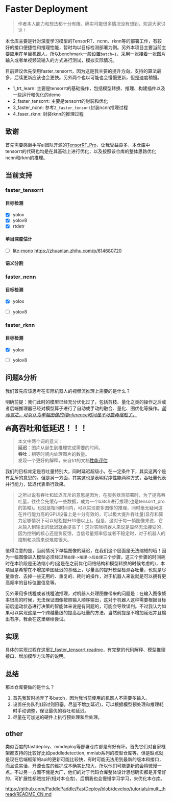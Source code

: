 # Faster Deployment

> 作者本人能力和想法都十分有限，确实可能很多情况没有想到，欢迎大家讨论！

本仓库主要是针对深度学习模型的TensorRT、ncnn、rknn等的部署工作，有较好的接口便捷性和推理性能，暂时均以目标检测部署为例。另外本项目主要当前主要应用在单目机器人，所以benchmark一般设置`batch=1`，采用一张接着一张图片输入或者单视频流输入的方式进行测试，模拟实际情况。

目前建议优先使用faster_tensorrt，因为这是我主要的提升方向，支持的算法最多，后续更新应该也会更快。另外两个也以可能也会慢慢更新，但是速度稍慢。

- 1_trt_learn: 主要是tensorrt的基础操作，包括模型转换、推理、构建插件以及一些运行和优化的demo
- 2_faster_tensorrt: 主要是tensorrt的封装和优化
- 3_faster_ncnn: 参考`2_faster_tensort`封装ncnn推理过程
- 4_faser_rknn: 封装rknn的推理过程

## 致谢

首先需要感谢手写ai团队开源的[TensorRT_Pro](https://github.com/shouxieai/tensorRT_Pro)，让我受益良多，本仓库中tensorrt的代码也均是在其基础上进行优化，以及按照该仓库的整体思路优化ncnn和rknn的推理。

<!-- 该仓库的部分优点：
1. 接口简单清晰
2. 预处理和后处理自写CUDA加速
3. batch可根据实际数据动态调整(前提是trtmodel转换中设置动态batch)
4. 写了内存和数据的管理类，无需手动操作，并且可以实现内存复用，无需反复申请。
5. 预处理和推理同时进行
6. 生产者消费者模式，合理好用。 -->

## 当前支持

### faster_tensorrt

#### 目标检测

- [x] yolox
- [x] yolov8
- [x] rtdetr

#### 单目深度估计

- [ ] [lite-mono](https://github.com/noahzn/Lite-Mono)
https://zhuanlan.zhihu.com/p/614680720

#### 语义分割

### faster_ncnn

#### 目标检测
- [x] yolox
- [ ] yolov8


### faster_rknn

#### 目标检测
- [x] yolox
- [ ] yolov8


## 问题&分析

我们首先应该思考在实际机器人的视频流推理上需要的是什么？

明确前提：我们此时的模型已经充分优化过了，包括剪枝、量化之类的操作之后或者后端推理器已经对模型算子进行了自动或手动的融合、量化、图优化等操作。<u>*简而言之，可以认为单幅图像的纯inference时间是不可能再缩短了。*</u>

<font size=5 >**🔥高吞吐和低延迟！！！** </font>

> 本文中两个词的意义 :   <br>
> **延迟**：图片从诞生到推理完成需要的时间。 <br>
> **吞吐**：相等时间内处理图片的数量。 <br>
> 发现一个更好的解释，来自trt的文档[性能评估](https://docs.nvidia.com/deeplearning/tensorrt/developer-guide/index.html#measure-performance)


我们的目标肯定是吞吐量特别大，同时延迟超级小，在一定条件下，其实这两个是有互斥的意思的。但是另一方面，其实这也是表明程序性能两种方式，吞吐量代表并行能力，延迟代表串行效果。
> 之所以说有吞吐和延迟互斥的意思是因为，在服务器测部署时，为了提高吞吐量，往往会先缓存一些数据，成为一个batch进行推理(也是tensorrt_pro的策略)。也就是相同时间内，可以实现更多图像的推理，同时毫无疑问这在并行能力高的GPU设备上是十分有效的，可以极大提升吞吐量(显存和算力足够情况下可以轻松提升10倍以上)。但是，这对于每一帧图像来说，它从输入到输出的延迟就会提高了！这对实际机器人来说是显然无法接受的，因为控制的核心还是负反馈，当信号量频率低或者不稳定时，对于机器人的控制和决策来说难度很大。

值得注意的是，当前情况下单幅图像的延迟，在我们这个层面是无法缩短的哦！因为一幅图像进入模型必须经过`预处理->推理->后处理`三个步骤，这三个步骤的时间耗时在本阶段是无法缩小的(这是在之前优化网络结构和模型转换的时候考虑的)，本项目是希望在不增加单图延迟的基础上，尽量高的提升模型检测吞吐量，也就是尽量重合、去掉一些无用的、重复的、耗时的操作，对于机器人来说就是可以拥有更高频率的目标位置信息等。


另外采用多线程或者线程池推理，对机器人处理图像带来的问题是：在输入图像帧率很高的时候，无法保证图像按照输入顺序输出，这对于机器人这种需要根据目标前后运动状态进行决策的智能体来说是有问题的，可能会导致误判。不过我认为如果可以实现这是一个跨越量级的提高吞吐量的方法，当然前提是不增加延迟并且输出有序，我会在这里继续尝试。

## 实现

具体的实现过程在这里[2_faster_tensorrt readme](./2_faster_tensorrt/readme.md)，有完整的代码解释、模型推理接口、增加模型方法等的说明。


## 总结

那本仓库要做的是什么？

1. 首先我暂时抛弃了多batch，因为我当前使用的机器人不需要多输入。
2. 设置任务队列(超过则阻塞，尽量不增加延迟)，可以根据模型预处理和推理耗时手动调整，保证最优的吞吐和延迟。
3. 尽量在可加速的硬件上执行预处理和后处理。



## other

类似百度的fastdeploy、mmdeploy等部署仓库都是有好有坏。首先它们对自家框架都支持的比较好比如paddledetection, mmlab系列的模型仓库等，但是缺点就是现在后端框架的api的更新可能比较快，有时可能无法用到最新的版本和接口，而且说实话，开源仓库的维护成本确实比较大，所以他们可能更新的会稍微慢一点。不过另一方面不愧是大厂，他们的对于代码仓库整体设计思想确实都是非常好的，可扩展性都贼拉好(相对本仓库)，后期我也会慢慢学习学习，来优化本仓库。

https://github.com/PaddlePaddle/FastDeploy/blob/develop/tutorials/multi_thread/README_CN.md


